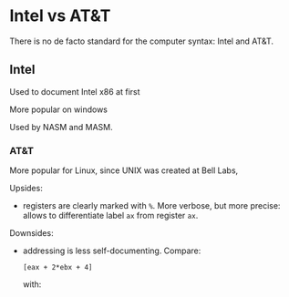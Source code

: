 # Intel vs AT&T

There is no de facto standard for the computer syntax: Intel and AT&T.

## Intel

Used to document Intel x86 at first

More popular on windows

Used by NASM and MASM.

### AT&T

More popular for Linux, since UNIX was created at Bell Labs,

Upsides:

-   registers are clearly marked with `%`. More verbose, but more precise: allows to differentiate label `ax` from register `ax`.

Downsides:

-   addressing is less self-documenting. Compare:

        [eax + 2*ebx + 4]

    with:
